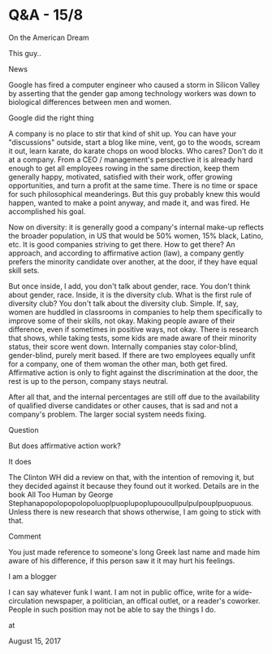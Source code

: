 # Q&A - 15/8

On the American Dream

This guy..

News

Google has fired a computer engineer who caused a storm in Silicon Valley by asserting that the gender gap among technology workers was down to biological differences between men and women.

Google did the right thing

A company is no place to stir that kind of shit up. You can have your "discussions" outside, start a blog like mine, vent, go to the woods, scream it out, learn karate, do karate chops on wood blocks. Who cares? Don't do it at a company. From a CEO / management's perspective it is already hard enough to get all employees rowing in the same direction, keep them generally happy, motivated, satisfied with their work, offer growing opportunities, and turn a profit at the same time. There is no time or space for such philosophical meanderings. But this guy probably knew this would happen, wanted to make a point anyway, and made it, and was fired. He accomplished his goal.

Now on diversity: it is generally good a company's internal make-up reflects the broader population, in US that would be 50% women, 15% black, Latino, etc. It is good companies striving to get there. How to get there? An approach, and according to affirmative action (law), a company gently prefers the minority candidate over another, at the door, if they have equal skill sets.

But once inside, I add, you don't talk about gender, race. You don't think about gender, race. Inside, it is the diversity club. What is the first rule of diversity club? You don't talk about the diversity club. Simple. If, say, women are huddled in classrooms in companies to help them specifically to improve some of their skills, not okay. Making people aware of their difference, even if sometimes in positive ways, not okay. There is research that shows, while taking tests, some kids are made aware of their minority status, their score went down. Internally companies stay color-blind, gender-blind, purely merit based. If there are two employees equally unfit for a company, one of them woman the other man, both get fired. Affirmative action is only to fight against the discrimination at the door, the rest is up to the person, company stays neutral.

After all that, and the internal percentages are still off due to the availability of qualified diverse candidates or other causes, that is sad and not a company's problem. The larger social system needs fixing.

Question

But does affirmative action work?

It does

The Clinton WH did a review on that, with the intention of removing it, but they decided against it because they found out it worked. Details are in the book All Too Human by George Stephanapopolopopolopoluoplpuoplupoplupououllpulpulpouplpuopuous. Unless there is new research that shows otherwise, I am going to stick with that.

Comment

You just made reference to someone's long Greek last name and made him aware of his difference, if this person saw it it may hurt his feelings.

I am a blogger

I can say whatever funk I want. I am not in public office, write for a wide-circulation newspaper, a politician, an offical outlet, or a reader's coworker. People in such position may not be able to say the things I do.







at

August 15, 2017















